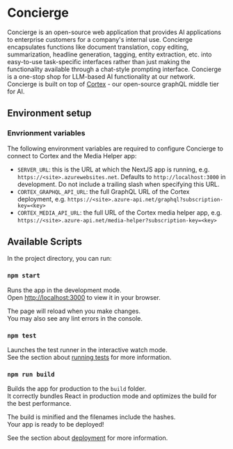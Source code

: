 # Concierge

Concierge is an open-source web application that provides AI applications to enterprise customers for a company's internal use. Concierge encapsulates functions like document translation, copy editing, summarization, headline generation, tagging, entity extraction, etc. into easy-to-use task-specific interfaces rather than just making the functionality available through a chat-style prompting interface. Concierge is a one-stop shop for LLM-based AI functionality at our network. Concierge is built on top of [Cortex](https://github.com/aj-archipelago/cortex) - our open-source graphQL middle tier for AI.

## Environment setup

### Envrionment variables

The following environment variables are required to configure Concierge to connect to Cortex and the Media Helper app:

-   `SERVER_URL`: this is the URL at which the NextJS app is running, e.g. `https://<site>.azurewebsites.net`. Defaults to `http://localhost:3000` in development. Do not include a trailing slash when specifying this URL.
-   `CORTEX_GRAPHQL_API_URL`: the full GraphQL URL of the Cortex deployment, e.g. `https://<site>.azure-api.net/graphql?subscription-key=<key>`
-   `CORTEX_MEDIA_API_URL`: the full URL of the Cortex media helper app, e.g. `https://<site>.azure-api.net/media-helper?subscription-key=<key>`

## Available Scripts

In the project directory, you can run:

### `npm start`

Runs the app in the development mode.\
Open [http://localhost:3000](http://localhost:3000) to view it in your browser.

The page will reload when you make changes.\
You may also see any lint errors in the console.

### `npm test`

Launches the test runner in the interactive watch mode.\
See the section about [running tests](https://facebook.github.io/create-react-app/docs/running-tests) for more information.

### `npm run build`

Builds the app for production to the `build` folder.\
It correctly bundles React in production mode and optimizes the build for the best performance.

The build is minified and the filenames include the hashes.\
Your app is ready to be deployed!

See the section about [deployment](https://facebook.github.io/create-react-app/docs/deployment) for more information.
